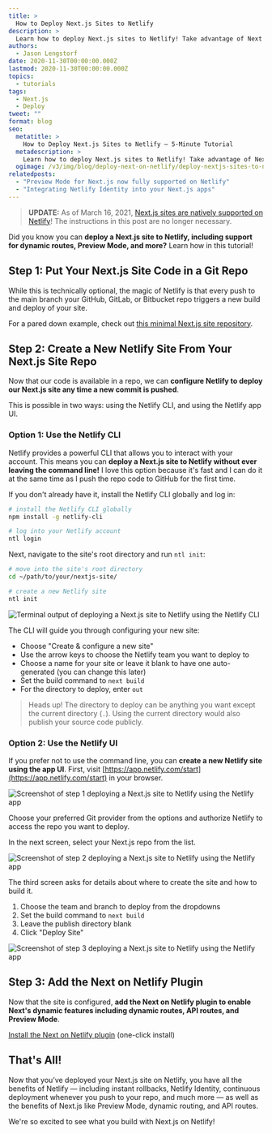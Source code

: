 ```yaml
---
title: >
  How to Deploy Next.js Sites to Netlify
description: >
  Learn how to deploy Next.js sites to Netlify! Take advantage of Next features like dynamic routes and Preview Mode while keeping the power of Netlify.
authors:
  - Jason Lengstorf
date: 2020-11-30T00:00:00.000Z
lastmod: 2020-11-30T00:00:00.000Z
topics:
  - tutorials
tags:
  - Next.js
  - Deploy
tweet: ""
format: blog
seo:
  metatitle: >
    How to Deploy Next.js Sites to Netlify — 5-Minute Tutorial
  metadescription: >
    Learn how to deploy Next.js sites to Netlify! Take advantage of Next features like dynamic routes and Preview Mode while keeping the power of Netlify.
  ogimage: /v3/img/blog/deploy-next-on-netlify/deploy-nextjs-sites-to-netlify.png
relatedposts:
  - "Preview Mode for Next.js now fully supported on Netlify"
  - "Integrating Netlify Identity into your Next.js apps"
---
```




> **UPDATE:** As of March 16, 2021, [Next.js sites are natively supported on Netlify](https://www.netlify.com/blog/2021/03/16/try-the-new-essential-next.js-plugin-now-with-auto-install/)! The instructions in this post are no longer necessary.

Did you know you can **deploy a Next.js site to Netlify, including support for dynamic routes, Preview Mode, and more?** Learn how in this tutorial!

## Step 1: Put Your Next.js Site Code in a Git Repo

While this is technically optional, the magic of Netlify is that every push to the main branch your GitHub, GitLab, or Bitbucket repo triggers a new build and deploy of your site.

For a pared down example, check out [this minimal Next.js site repository](https://github.com/jlengstorf/next-minimal-setup).

## Step 2: Create a New Netlify Site From Your Next.js Site Repo

Now that our code is available in a repo, we can **configure Netlify to deploy our Next.js site any time a new commit is pushed**.

This is possible in two ways: using the Netlify CLI, and using the Netlify app UI.

### Option 1: Use the Netlify CLI

Netlify provides a powerful CLI that allows you to interact with your account. This means you can **deploy a Next.js site to Netlify without ever leaving the command line!** I love this option because it's fast and I can do it at the same time as I push the repo code to GitHub for the first time.

If you don't already have it, install the Netlify CLI globally and log in:

```bash
# install the Netlify CLI globally
npm install -g netlify-cli

# log into your Netlify account
ntl login
```

Next, navigate to the site's root directory and run `ntl init`:

```bash
# move into the site's root directory
cd ~/path/to/your/nextjs-site/

# create a new Netlify site
ntl init
```

![Terminal output of deploying a Next.js site to Netlify using the Netlify CLI](/v3/img/blog/deploy-next-on-netlify/next-deploy-netlify-cli.png)

The CLI will guide you through configuring your new site:

- Choose "Create & configure a new site"
- Use the arrow keys to choose the Netlify team you want to deploy to
- Choose a name for your site or leave it blank to have one auto-generated (you can change this later)
- Set the build command to `next build`
- For the directory to deploy, enter `out`

> Heads up! The directory to deploy can be anything you want except the current directory (`.`). Using the current directory would also publish your source code publicly.

### Option 2: Use the Netlify UI

If you prefer not to use the command line, you can **create a new Netlify site using the app UI**. First, visit [https://app.netlify.com/start](https://app.netlify.com/start) in your browser.

![Screenshot of step 1 deploying a Next.js site to Netlify using the Netlify app](/v3/img/blog/deploy-next-on-netlify/next-deploy-netlify-ui-step-1.png)

Choose your preferred Git provider from the options and authorize Netlify to access the repo you want to deploy.

In the next screen, select your Next.js repo from the list.

![Screenshot of step 2 deploying a Next.js site to Netlify using the Netlify app](/v3/img/blog/deploy-next-on-netlify/next-deploy-netlify-ui-step-2.png)

The third screen asks for details about where to create the site and how to build it.

1. Choose the team and branch to deploy from the dropdowns
2. Set the build command to `next build`
3. Leave the publish directory blank
4. Click "Deploy Site"

![Screenshot of step 3 deploying a Next.js site to Netlify using the Netlify app](/v3/img/blog/deploy-next-on-netlify/next-deploy-netlify-ui-step-3.png)

## Step 3: Add the Next on Netlify Plugin

Now that the site is configured, **add the Next on Netlify plugin to enable Next's dynamic features including dynamic routes, API routes, and Preview Mode**.

[Install the Next on Netlify plugin](https://app.netlify.com/plugins/@netlify/plugin-nextjs/install?utm_source=blog&utm_medium=next-on-netlify-jl&utm_campaign=devex) (one-click install)


## That's All!

Now that you’ve deployed your Next.js site on Netlify, you have all the benefits of Netlify — including instant rollbacks, Netlify Identity, continuous deployment whenever you push to your repo, and much more — as well as the benefits of Next.js like Preview Mode, dynamic routing, and API routes.

We're so excited to see what you build with Next.js on Netlify!


